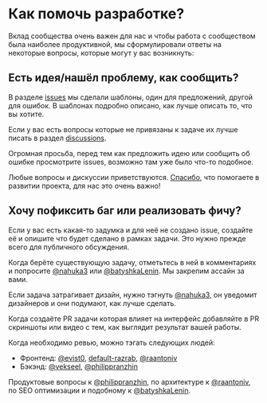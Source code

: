 # Как помочь разработке?

Вклад сообщества очень важен для нас и чтобы работа с сообществом была наиболее продуктивной, мы сформулировали ответы на некоторые вопросы, которые могут у вас возникнуть:  

## Есть идея/нашёл проблему, как сообщить?

В разделе [issues](https://github.com/razrabs-media/journal/issues) мы сделали шаблоны, один для предложений, другой для ошибок. В шаблонах подробно описано, как лучше описать то, что вы хотите.  

Если у вас есть вопросы которые не привязаны к задаче их лучше писать в раздел [discussions](https://github.com/razrabs-media/journal/discussions).  

Огромная просьба, перед тем как предложить идею или сообщить об ошибке просмотрите issues, возможно там уже было что-то подобное.  

Любые вопросы и дискуссии приветствуются. [Спасибо](https://github.com/razrabs-media/journal/issues/327), что помогаете в развитии проекта, для нас это очень важно!

## Хочу пофиксить баг или реализовать фичу?

Если у вас есть какая-то задумка и для неё не создано issue, создайте её и опишите что будет сделано в рамках задачи. Это нужно прежде всего для публичного обсуждения.  

Когда берёте существующую задачу, отметьтесь в ней в комментариях и попросите [@nahuka3](https://github.com/nahuka3) или [@batyshkaLenin](https://github.com/batyshkaLenin). Мы закрепим ассайн за вами.  

Если задача затрагивает дизайн, нужно тэгнуть [@nahuka3](https://github.com/nahuka3), он уведомит дизайнеров и они подумают, как лучше сделать.  

Когда создаёте PR задачи которая влияет на интерфейс добавляйте в PR скриншоты или видео с тем, как выглядит результат вашей работы.  

Когда необходимо ревью, можно тэгать следующих людей:  
- Фронтенд: [@evist0](https://github.com/evist0), [default-razrab](https://github.com/default-razrab), [@raantoniv](https://github.com/raantoniv)
- Бэкэнд: [@vekseel](https://github.com/vekseel), [@philippranzhin](https://github.com/philippranzhin)

Продуктовые вопросы к [@philippranzhin](https://github.com/philippranzhin), по архитектуре к [@raantoniv](https://github.com/raantoniv), по SEO оптимизации и подобному к [@batyshkaLenin](https://github.com/batyshkaLenin).

